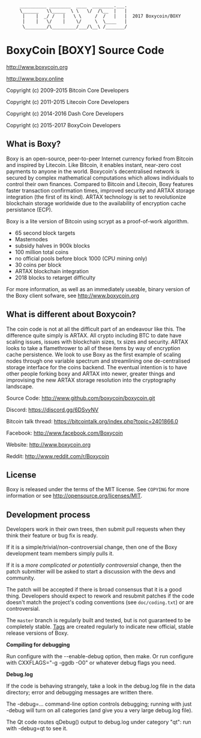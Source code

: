          __________ ________  ____  ________.___.
         \______   \\_____  \ \   \/  /\__  |   | 
          |    |  _/ /   |   \ \     /  /   |   |  2017 Boxycoin/BOXY 
          |    |   \/    |    \/     \  \____   |
          \________/\_________/___/\__\ /_______/                     

BoxyCoin [BOXY] Source Code
================================

http://www.boxycoin.org

http://www.boxy.online

Copyright (c) 2009-2015 Bitcoin Core Developers

Copyright (c) 2011-2015 Litecoin Core Developers

Copyright (c) 2014-2016 Dash Core Developers

Copyright (c) 2015-2017 BoxyCoin Developers

What is Boxy?
----------------
Boxy is an open-source, peer-to-peer Internet currency forked from Bitcoin and inspired by Litecoin.
Like Bitcoin, it enables instant, near-zero cost payments to anyone in the world. 
Boxycoin's decentralised network is secured by complex mathematical computations which allows individuals to control 
their own finances. Compared to Bitcoin and Litecoin, Boxy features faster transaction confirmation times, 
improved security and ARTAX storage integration (the first of its kind). ARTAX technology is set to revolutionize 
blockchain storage worldwide due to the availability of encryption cache persistance (ECP).


Boxy is a lite version of Bitcoin using scrypt as a proof-of-work algorithm.
 - 65 second block targets
 - Masternodes
 - subsidy halves in 900k blocks 
 - 100 million total coins
 - no official pools before block 1000 (CPU mining only)
 - 30 coins per block
 - ARTAX blockchain integration
 - 2018 blocks to retarget difficulty

For more information, as well as an immediately useable, binary version of
the Boxy client sofware, see http://www.boxycoin.org



What is different about Boxycoin?
---------------------------------

The coin code is not at all the difficult part of an endeavour like this. The difference quite simply is ARTAX. All crypto including BTC
to date have scaling issues, issues with blockchain sizes, tx sizes and security. ARTAX looks to take a flamethrower to all of these 
items by way of encryption cache persistence. We look to use Boxy as the first example of scaling nodes through one variable spectrum
and streamlining one de-centralised storage interface for the coins backend. The eventual intention is to have other people forking boxy
and ARTAX into newer, greater things and improvising the new ARTAX storage resolution into the cryptography landscape.

 
Source Code: http://www.github.com/boxycoin/boxycoin.git

Discord: https://discord.gg/6DSvyNV

Bitcoin talk thread: https://bitcointalk.org/index.php?topic=2401866.0

Facebook: http://www.facebook.com/Boxycoin

Website: http://www.boxycoin.org

Reddit: http://www.reddit.com/r/Boxycoin
 

License
-------

Boxy is released under the terms of the MIT license. See `COPYING` for more
information or see http://opensource.org/licenses/MIT.

Development process
-------------------

Developers work in their own trees, then submit pull requests when they think
their feature or bug fix is ready.

If it is a simple/trivial/non-controversial change, then one of the Boxy
development team members simply pulls it.

If it is a *more complicated or potentially controversial* change, then the patch
submitter will be asked to start a discussion with the devs and community.

The patch will be accepted if there is broad consensus that it is a good thing.
Developers should expect to rework and resubmit patches if the code doesn't
match the project's coding conventions (see `doc/coding.txt`) or are
controversial.

The `master` branch is regularly built and tested, but is not guaranteed to be
completely stable. [Tags](https://github.com/boxy-project/boxy/tags) are created
regularly to indicate new official, stable release versions of Boxy.


**Compiling for debugging**

Run configure with the --enable-debug option, then make. Or run configure with
CXXFLAGS="-g -ggdb -O0" or whatever debug flags you need.

**Debug.log**

If the code is behaving strangely, take a look in the debug.log file in the data directory;
error and debugging messages are written there.

The -debug=... command-line option controls debugging; running with just -debug will turn
on all categories (and give you a very large debug.log file).

The Qt code routes qDebug() output to debug.log under category "qt": run with -debug=qt
to see it.

